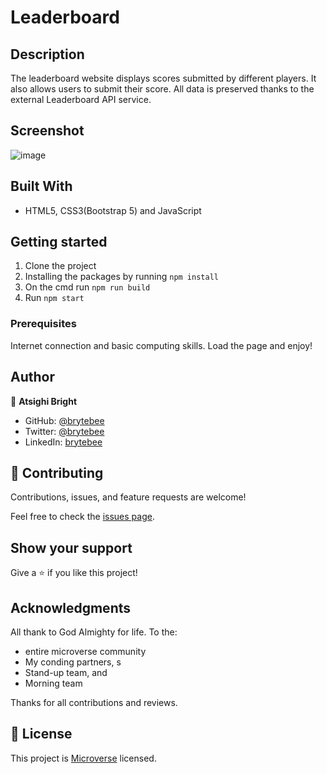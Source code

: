 # Leaderboard
## Description
The leaderboard website displays scores submitted by different players. It also allows users to submit their score. All data is preserved thanks to the external Leaderboard API service.

## Screenshot
![image](https://user-images.githubusercontent.com/27709832/132484795-c0e3ce73-2883-4226-9ed5-db62ad0c9b13.png)


## Built With

- HTML5, CSS3(Bootstrap 5) and JavaScript

## Getting started
1. Clone the project
2. Installing the packages by running `npm install` 
3. On the cmd run `npm run build`
4. Run `npm start`

### Prerequisites

Internet connection and basic computing skills.
Load the page and enjoy!

## Author

👤 **Atsighi Bright**

- GitHub: [@brytebee](https://github.com/brytebee)
- Twitter: [@brytebee](https://twitter.com/brytebee)
- LinkedIn: [brytebee](https://www.linkedin.com/in/brytebee/)

## 🤝 Contributing

Contributions, issues, and feature requests are welcome!

Feel free to check the [issues page](https://github.com/brytebee/Leaderboard/issues).

## Show your support

Give a ⭐️ if you like this project!

## Acknowledgments

All thank to God Almighty for life. 
To the: 
- entire microverse community 
- My conding partners, s
- Stand-up team, and 
- Morning team 

Thanks for all contributions and reviews.

## 📝 License

This project is [Microverse](https://www.microverse.org/) licensed.
